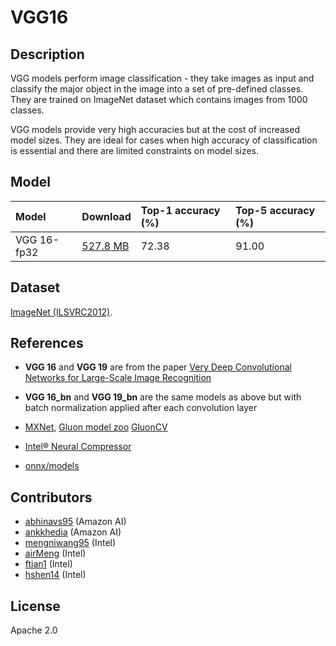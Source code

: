 <!--- SPDX-License-Identifier: Apache-2.0 -->

# VGG16

## Description

VGG models perform image classification - they take images as input and classify
the major object in the image into a set of pre-defined classes. They are
trained on ImageNet dataset which contains images from 1000 classes.

VGG models provide very high accuracies but at the cost of increased model
sizes. They are ideal for cases when high accuracy of classification is
essential and there are limited constraints on model sizes.

## Model

|Model          |Download                   |Top-1 accuracy (%) |Top-5 accuracy (%) |
|:--------------|:--------------------------|:------------------|:------------------|
|VGG 16-fp32    |[527.8 MB](vgg16-12.onnx)  |72.38              |91.00              |

## Dataset

[ImageNet (ILSVRC2012)](http://www.image-net.org/challenges/LSVRC/2012/).

## References

* **VGG 16** and **VGG 19** are from the paper
  [Very Deep Convolutional Networks for Large-Scale Image Recognition](https://arxiv.org/abs/1409.1556)

* **VGG 16_bn** and **VGG 19_bn** are the same models as above but with batch
  normalization applied after each convolution layer

* [MXNet](http://mxnet.incubator.apache.org),
  [Gluon model zoo](https://cv.gluon.ai/model_zoo/index.html)
  [GluonCV](https://gluon-cv.mxnet.io)

* [Intel® Neural Compressor](https://github.com/intel/neural-compressor)

* [onnx/models](https://github.com/onnx/models/tree/main/vision/classification/vgg)

## Contributors

* [abhinavs95](https://github.com/abhinavs95) (Amazon AI)
* [ankkhedia](https://github.com/ankkhedia) (Amazon AI)
* [mengniwang95](https://github.com/mengniwang95) (Intel)
* [airMeng](https://github.com/airMeng) (Intel)
* [ftian1](https://github.com/ftian1) (Intel)
* [hshen14](https://github.com/hshen14) (Intel)

## License

Apache 2.0
